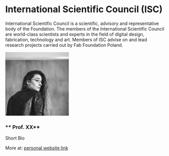 
# International Scientific Council (ISC)

International Scientific Council is a scientific, advisory and representative body of the Foundation. The members of the International Scientific Council are world-class scientists and experts in the field of digital design, fabrication, technology and art. Members of ISC advise on and lead research projects carried out by Fab Foundation Poland. 

![](./assets/judycurie200.jpg)
### ** Prof. XX**

Short Bio

More at: [personal website link](https:xx)

